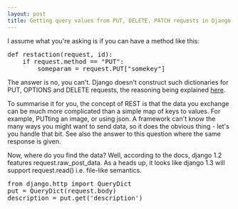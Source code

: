 ```yaml
---
layout: post
title: Getting query values from PUT, DELETE, PATCH requests in Django
---
```


I assume what you're asking is if you can have a method like this:

<pre class="brush:python">
def restaction(request, id):
    if request.method == "PUT":
        someparam = request.PUT["somekey"]
</pre>

The answer is no, you can't. Django doesn't construct such dictionaries for PUT, OPTIONS and DELETE requests, the reasoning being explained [here](https://groups.google.com/forum/#!msg/django-developers/dxI4qVzrBY4/m_9IiNk_p7UJ).

To summarise it for you, the concept of REST is that the data you exchange can be much more complicated than a simple map of keys to values. For example, PUTting an image, or using json. A framework can't know the many ways you might want to send data, so it does the obvious thing - let's you handle that bit. See also the answer to this question where the same response is given.

Now, where do you find the data? Well, according to the docs, django 1.2 features request.raw_post_data. As a heads up, it looks like django 1.3 will support request.read() i.e. file-like semantics.

<pre class="brush:python">
from django.http import QueryDict
put = QueryDict(request.body)
description = put.get('description')
</pre>